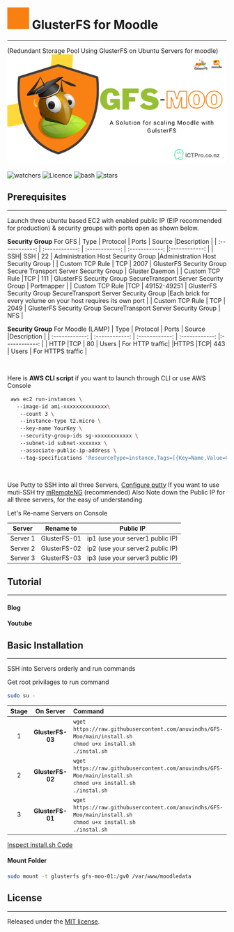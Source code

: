 # <img width="50" alt="portfolio_view" src=./assets/GFS-Moo.gif> GlusterFS for Moodle
------------
(Redundant Storage Pool Using GlusterFS on Ubuntu Servers for moodle)
![](./assets/gfsbanner.png)


![watchers](https://img.shields.io/github/watchers/anuvindhs/GFS-Moo) ![Licence](https://img.shields.io/github/license/anuvindhs/GFS-Moo) ![bash](https://img.shields.io/badge/Made%20with-Bash-1f425f.svg) ![stars](https://img.shields.io/github/stars/anuvindhs/GFS-Moo) 


## Prerequisites 
------------
Launch three ubuntu based EC2 with enabled public IP (EIP recommended for production) & security groups with ports open as shown below. 

**Security Group** For GFS
|  Type | Protocol  | Ports  | Source |Description   |
| :------------: | :------------: | :------------: | :------------: |:------------: |
| SSH| SSH   | 22  | Administration Host Security Group   |Administration Host Security Group |
|  Custom TCP Rule  |  TCP | 2007  |  GlusterFS Security Group Secure Transport Server Security Group  | Gluster Daemon |
|  Custom TCP Rule  |TCP   | 111  | GlusterFS Security Group SecureTransport Server Security Group   | Portmapper |
| Custom TCP Rule   |TCP   | 49152-49251   |  GlusterFS Security Group SecureTransport Server Security Group  |Each brick for every volume on your host requires its own port  |
| Custom TCP Rule   | TCP  |  2049  | GlusterFS Security Group SecureTransport Server Security Group    | NFS |

**Security Group** For Moodle (LAMP)
|  Type | Protocol  | Ports  | Source |Description   |
| :------------: | :------------: | :------------: | :------------: |:------------: |
| HTTP |TCP | 80 | Users | For HTTP traffic|
|HTTPS |TCP| 443 | Users | For HTTPS traffic |

</br>

Here is **AWS CLI script** if you want to launch through CLI or use AWS Console 

 

```bash
 aws ec2 run-instances \ 
   --image-id ami-xxxxxxxxxxxxxx\ 
    --count 3 \ 
    --instance-type t2.micro \ 
    --key-name YourKey \ 
    --security-group-ids sg-xxxxxxxxxxxx \ 
    --subnet-id subnet-xxxxxxx \ 
    --associate-public-ip-address \ 
    --tag-specifications 'ResourceType=instance,Tags=[{Key=Name,Value=GlusterFS -}]' 
```
    
</br>

Use Putty to SSH into all three Servers, [Configure putty](https://docs.aws.amazon.com/AWSEC2/latest/UserGuide/putty.html)
If you want to use muti-SSH try [mRemoteNG](https://mremoteng.org/) (recommended) 
Also Note down the Public IP for all three servers, for the easy of understanding 

Let's Re-name  Servers on Console

|  Server   | Rename to   | Public IP   |
| :------------: | :------------: | :------------: |
|Server 1    | GlusterFS-01  |ip1 (use your server1 public IP) |
|Server 2 | GlusterFS-02  |ip2 (use your server2 public IP) |
|Server 3 | GlusterFS-03  |ip3 (use your server3 public IP) |


## Tutorial
------------
#### Blog
#### Youtube

## Basic Installation
------------
SSH into Servers orderly and run commands


Get root privilages to run command 
```bash
sudo su -
```

|  Stage | On Server | Command   |
| :------------: | :------------: |:------------ |
|  1 | **GlusterFS-03** |`wget https://raw.githubusercontent.com/anuvindhs/GFS-Moo/main/install.sh ` </br> `chmod u+x install.sh ` </br> `./instal.sh`|
|  2 |**GlusterFS-02** |`wget https://raw.githubusercontent.com/anuvindhs/GFS-Moo/main/install.sh ` </br> `chmod u+x install.sh ` </br> `./instal.sh`|
| 3 | **GlusterFS-01** |`wget https://raw.githubusercontent.com/anuvindhs/GFS-Moo/main/install.sh ` </br> `chmod u+x install.sh ` </br> `./instal.sh`|

[Inspect install.sh Code](https://github.com/anuvindhs/GFS-Moo/blob/main/install.sh) 
#### Mount Folder

```bash
sudo mount -t glusterfs gfs-moo-01:/gv0 /var/www/moodledata
```

## License
------------
Released under the [MIT license](LICENSE.txt).


